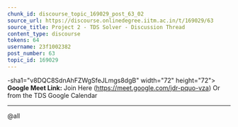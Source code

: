 ```yaml
---
chunk_id: discourse_topic_169029_post_63_02
source_url: https://discourse.onlinedegree.iitm.ac.in/t/169029/63
source_title: Project 2 - TDS Solver - Discussion Thread
content_type: discourse
tokens: 64
username: 23f1002382
post_number: 63
topic_id: 169029
---
```


-sha1="v8DQC8SdnAhFZWgSfeJLmgs8dgB" width="72" height="72"> **Google Meet Link:** Join Here (https://meet.google.com/jdr-pquo-vza)
Or from the TDS Google Calendar

---

@all
